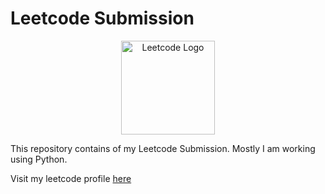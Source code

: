 # Leetcode Submission

<p align="center">
    <img src="https://github.com/user-attachments/assets/05390d64-1f13-41c9-b0bf-7f2394d1c1d0" alt="Leetcode Logo" width="150"/>
</p>

This repository contains of my Leetcode Submission. Mostly I am working using Python.

Visit my leetcode profile [here](https://leetcode.com/u/iqbalpa/)
